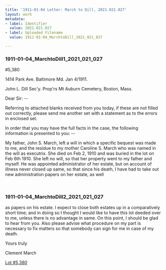 ```yaml
---
title: '1911-01-04 Letter: March to Dill, 2021.021.027'
layout: work
metadata:
- label: Identifier
  value: 2021.021.027
- label: Uploaded Filename
  value: 1911-01-04_MarchtoDill_2021_021_027

---
```

<div class="pages">
<div id="page-1816992">
<h3><a name="page-1816992">1911-01-04_MarchtoDill1_2021_021_027</a></h3>
<div class="page-content">
<p>#5,380</p>
<p>1414 Park Ave. Baltimore Md.<span class='line-break'> </span>Jan 4/1911.</p>
<p>John L. Dill Sec'y.<span class='line-break'> </span>Prop'rs Mt Auburn Cemetery,<span class='line-break'> </span>Boston, Mass.</p>
<p>Dear Sir: --</p>
<p>Referring to attached blanks received from<span class='line-break'> </span>you today, if these are not filled out correctly,<span class='line-break'> </span>please send me another set with a statement<span class='line-break'> </span>as to the errors in enclosed set.</p>
<p>In order that you may have the full facts in<span class='line-break'> </span>the case, the following information is presented to you: --</p>
<p>My father, John S. March, left a will in which<span class='line-break'> </span>a specific bequest was made to me, and the residue<span class='line-break'> </span>to my mother Caroline S. March who was named<span class='line-break'> </span>in the will as executrix. She died on Feb 2, 1910<span class='line-break'> </span>and was buried in the lot on Feb 6th 1910.<span class='line-break'> </span>She left no will, so that her property went<span class='line-break'> </span>to my father and myself. He was appointed<span class='line-break'> </span>administrator of her estate, but on account of<span class='line-break'> </span>illness never closed up same, so that since<span class='line-break'> </span>his death, I have had to take out new<span class='line-break'> </span>administration papers on her estate, as well<span class='line-break'> </span></p>
</div>
</div>
<br />
<div id="page-1816993">
<h3><a name="page-1816993">1911-01-04_MarchtoDill2_2021_021_027</a></h3>
<div class="page-content">
<p>as papers on his estate. I expect to close both estates<span class='line-break'> </span>up in a comparatively short time; and in doing so<span class='line-break'> </span>I thought I would like to have this lot deeded<span class='line-break'> </span>over to me, unless there is no advantage in same.<span class='line-break'> </span>On this point, I should be glad to hear from<span class='line-break'> </span>you. Also please advise what procedure on my<span class='line-break'> </span>part is necessary to fix matters so that<span class='line-break'> </span>somebody can sign for me in case of my<span class='line-break'> </span>death.</p>
<p>Yours truly</p>
<p>Clement March</p>
<p><u>Lot #5,380</u></p>
</div>
</div>
<br />
</div>
